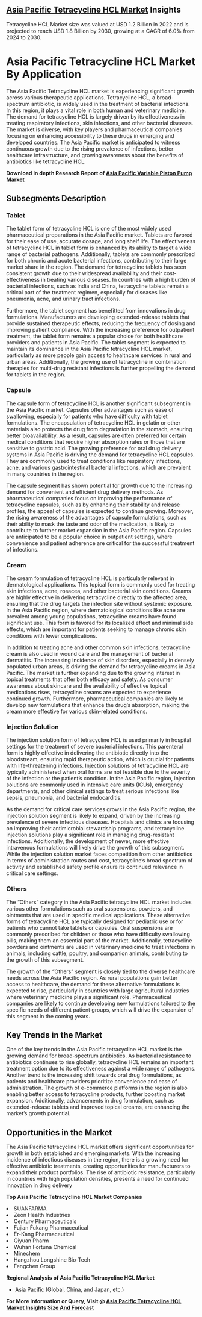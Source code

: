 <h2><a href="https://www.verifiedmarketreports.com/download-sample/?rid=262068&amp;utm_source=Github-Feb&amp;utm_medium=219" target="_blank">Asia Pacific Tetracycline HCL Market</a> Insights</h2><p>Tetracycline HCL Market size was valued at USD 1.2 Billion in 2022 and is projected to reach USD 1.8 Billion by 2030, growing at a CAGR of 6.0% from 2024 to 2030.</p><p><h1>Asia Pacific Tetracycline HCL Market By Application</h1> <p>The Asia Pacific Tetracycline HCL market is experiencing significant growth across various therapeutic applications. Tetracycline HCL, a broad-spectrum antibiotic, is widely used in the treatment of bacterial infections. In this region, it plays a vital role in both human and veterinary medicine. The demand for tetracycline HCL is largely driven by its effectiveness in treating respiratory infections, skin infections, and other bacterial diseases. The market is diverse, with key players and pharmaceutical companies focusing on enhancing accessibility to these drugs in emerging and developed countries. The Asia Pacific market is anticipated to witness continuous growth due to the rising prevalence of infections, better healthcare infrastructure, and growing awareness about the benefits of antibiotics like tetracycline HCL. <p><strong>Download In depth Research Report of <a href="https://www.verifiedmarketreports.com/download-sample/?rid=236118&amp;utm_source=Pulse-Dec&amp;utm_medium=219" target="_blank">Asia Pacific Variable Piston Pump Market</a></strong></p></p> <h2>Subsegments Description</h2> <h3>Tablet</h3> <p>The tablet form of tetracycline HCL is one of the most widely used pharmaceutical preparations in the Asia Pacific market. Tablets are favored for their ease of use, accurate dosage, and long shelf life. The effectiveness of tetracycline HCL in tablet form is enhanced by its ability to target a wide range of bacterial pathogens. Additionally, tablets are commonly prescribed for both chronic and acute bacterial infections, contributing to their large market share in the region. The demand for tetracycline tablets has seen consistent growth due to their widespread availability and their cost-effectiveness in treating various diseases. In countries with a high burden of bacterial infections, such as India and China, tetracycline tablets remain a critical part of the treatment regimen, especially for diseases like pneumonia, acne, and urinary tract infections. <p>Furthermore, the tablet segment has benefitted from innovations in drug formulations. Manufacturers are developing extended-release tablets that provide sustained therapeutic effects, reducing the frequency of dosing and improving patient compliance. With the increasing preference for outpatient treatment, the tablet form remains a popular choice for both healthcare providers and patients in Asia Pacific. The tablet segment is expected to maintain its dominance in the Asia Pacific tetracycline HCL market, particularly as more people gain access to healthcare services in rural and urban areas. Additionally, the growing use of tetracycline in combination therapies for multi-drug resistant infections is further propelling the demand for tablets in the region.</p> <h3>Capsule</h3> <p>The capsule form of tetracycline HCL is another significant subsegment in the Asia Pacific market. Capsules offer advantages such as ease of swallowing, especially for patients who have difficulty with tablet formulations. The encapsulation of tetracycline HCL in gelatin or other materials also protects the drug from degradation in the stomach, ensuring better bioavailability. As a result, capsules are often preferred for certain medical conditions that require higher absorption rates or those that are sensitive to gastric acid. The growing preference for oral drug delivery systems in Asia Pacific is driving the demand for tetracycline HCL capsules. They are commonly used to treat conditions like respiratory infections, acne, and various gastrointestinal bacterial infections, which are prevalent in many countries in the region. <p>The capsule segment has shown potential for growth due to the increasing demand for convenient and efficient drug delivery methods. As pharmaceutical companies focus on improving the performance of tetracycline capsules, such as by enhancing their stability and release profiles, the appeal of capsules is expected to continue growing. Moreover, the rising awareness of the advantages of capsule formulations, such as their ability to mask the taste and odor of the medication, is likely to contribute to further market expansion in the Asia Pacific region. Capsules are anticipated to be a popular choice in outpatient settings, where convenience and patient adherence are critical for the successful treatment of infections.</p> <h3>Cream</h3> <p>The cream formulation of tetracycline HCL is particularly relevant in dermatological applications. This topical form is commonly used for treating skin infections, acne, rosacea, and other bacterial skin conditions. Creams are highly effective in delivering tetracycline directly to the affected area, ensuring that the drug targets the infection site without systemic exposure. In the Asia Pacific region, where dermatological conditions like acne are prevalent among young populations, tetracycline creams have found significant use. This form is favored for its localized effect and minimal side effects, which are important for patients seeking to manage chronic skin conditions with fewer complications. <p>In addition to treating acne and other common skin infections, tetracycline cream is also used in wound care and the management of bacterial dermatitis. The increasing incidence of skin disorders, especially in densely populated urban areas, is driving the demand for tetracycline creams in Asia Pacific. The market is further expanding due to the growing interest in topical treatments that offer both efficacy and safety. As consumer awareness about skincare and the availability of effective topical medications rises, tetracycline creams are expected to experience continued growth. Furthermore, pharmaceutical companies are likely to develop new formulations that enhance the drug’s absorption, making the cream more effective for various skin-related conditions.</p> <h3>Injection Solution</h3> <p>The injection solution form of tetracycline HCL is used primarily in hospital settings for the treatment of severe bacterial infections. This parenteral form is highly effective in delivering the antibiotic directly into the bloodstream, ensuring rapid therapeutic action, which is crucial for patients with life-threatening infections. Injection solutions of tetracycline HCL are typically administered when oral forms are not feasible due to the severity of the infection or the patient’s condition. In the Asia Pacific region, injection solutions are commonly used in intensive care units (ICUs), emergency departments, and other clinical settings to treat serious infections like sepsis, pneumonia, and bacterial endocarditis. <p>As the demand for critical care services grows in the Asia Pacific region, the injection solution segment is likely to expand, driven by the increasing prevalence of severe infectious diseases. Hospitals and clinics are focusing on improving their antimicrobial stewardship programs, and tetracycline injection solutions play a significant role in managing drug-resistant infections. Additionally, the development of newer, more effective intravenous formulations will likely drive the growth of this subsegment. While the injection solution market faces competition from other antibiotics in terms of administration routes and cost, tetracycline’s broad spectrum of activity and established safety profile ensure its continued relevance in critical care settings.</p> <h3>Others</h3> <p>The “Others” category in the Asia Pacific tetracycline HCL market includes various other formulations such as oral suspensions, powders, and ointments that are used in specific medical applications. These alternative forms of tetracycline HCL are typically designed for pediatric use or for patients who cannot take tablets or capsules. Oral suspensions are commonly prescribed for children or those who have difficulty swallowing pills, making them an essential part of the market. Additionally, tetracycline powders and ointments are used in veterinary medicine to treat infections in animals, including cattle, poultry, and companion animals, contributing to the growth of this subsegment. <p>The growth of the “Others” segment is closely tied to the diverse healthcare needs across the Asia Pacific region. As rural populations gain better access to healthcare, the demand for these alternative formulations is expected to rise, particularly in countries with large agricultural industries where veterinary medicine plays a significant role. Pharmaceutical companies are likely to continue developing new formulations tailored to the specific needs of different patient groups, which will drive the expansion of this segment in the coming years.</p> <h2>Key Trends in the Market</h2> <p>One of the key trends in the Asia Pacific tetracycline HCL market is the growing demand for broad-spectrum antibiotics. As bacterial resistance to antibiotics continues to rise globally, tetracycline HCL remains an important treatment option due to its effectiveness against a wide range of pathogens. Another trend is the increasing shift towards oral drug formulations, as patients and healthcare providers prioritize convenience and ease of administration. The growth of e-commerce platforms in the region is also enabling better access to tetracycline products, further boosting market expansion. Additionally, advancements in drug formulation, such as extended-release tablets and improved topical creams, are enhancing the market’s growth potential.</p> <h2>Opportunities in the Market</h2> <p>The Asia Pacific tetracycline HCL market offers significant opportunities for growth in both established and emerging markets. With the increasing incidence of infectious diseases in the region, there is a growing need for effective antibiotic treatments, creating opportunities for manufacturers to expand their product portfolios. The rise of antibiotic resistance, particularly in countries with high population densities, presents a need for continued innovation in drug delivery</p><p><strong>Top Asia Pacific Tetracycline HCL Market Companies</strong></p><div data-test-id=""><p><li>SUANFARMA</li><li> Zeon Health Industries</li><li> Century Pharmaceuticals</li><li> Fujian Fukang Pharmaceutical</li><li> Er-Kang Pharmaceutical</li><li> Qiyuan Pharm</li><li> Wuhan Fortuna Chemical</li><li> Minechem</li><li> Hangzhou Longshine Bio-Tech</li><li> Fengchen Group</li></p><div><strong>Regional Analysis of&nbsp;Asia Pacific Tetracycline HCL Market</strong></div><ul><li dir="ltr"><p dir="ltr">Asia Pacific (Global, China, and Japan, etc.)</p></li></ul><p><strong>For More Information or Query, Visit @&nbsp;</strong><strong><a href="https://www.verifiedmarketreports.com/product/tetracycline-hcl-market/?utm_source=Github-Feb&amp;utm_medium=219" target="_blank">Asia Pacific Tetracycline HCL Market Insights Size And Forecast</a></strong></p></div><h2>&nbsp;</h2><div data-test-id="">&nbsp;</div>
